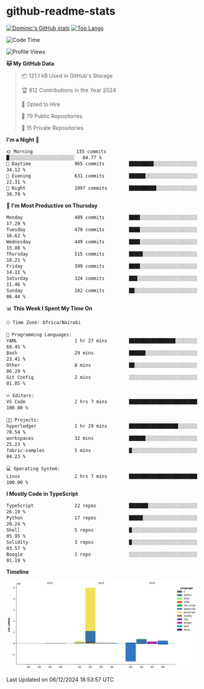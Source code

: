 # github-readme-stats
[![Dominic's GitHub stats](https://github-readme-stats.vercel.app/api?username=Domengo&show_icons=true)](https://github.com/anuraghazra/github-readme-stats)
[![Top Langs](https://github-readme-stats.vercel.app/api/top-langs/?username=Domengo&show_icons=true)](https://github.com/Domengo/github-readme-stats)

<!--START_SECTION:waka-->
![Code Time](http://img.shields.io/badge/Code%20Time-888%20hrs%2054%20mins-blue)

![Profile Views](http://img.shields.io/badge/Profile%20Views-0-blue)

**🐱 My GitHub Data** 

> 📦 121.1 kB Used in GitHub's Storage 
 > 
> 🏆 812 Contributions in the Year 2024
 > 
> 💼 Opted to Hire
 > 
> 📜 79 Public Repositories 
 > 
> 🔑 15 Private Repositories 
 > 
**I'm a Night 🦉** 

```text
🌞 Morning                135 commits         █░░░░░░░░░░░░░░░░░░░░░░░░   04.77 % 
🌆 Daytime                965 commits         █████████░░░░░░░░░░░░░░░░   34.12 % 
🌃 Evening                631 commits         ██████░░░░░░░░░░░░░░░░░░░   22.31 % 
🌙 Night                  1097 commits        ██████████░░░░░░░░░░░░░░░   38.79 % 
```
📅 **I'm Most Productive on Thursday** 

```text
Monday                   489 commits         ████░░░░░░░░░░░░░░░░░░░░░   17.29 % 
Tuesday                  470 commits         ████░░░░░░░░░░░░░░░░░░░░░   16.62 % 
Wednesday                449 commits         ████░░░░░░░░░░░░░░░░░░░░░   15.88 % 
Thursday                 515 commits         █████░░░░░░░░░░░░░░░░░░░░   18.21 % 
Friday                   399 commits         ████░░░░░░░░░░░░░░░░░░░░░   14.11 % 
Saturday                 324 commits         ███░░░░░░░░░░░░░░░░░░░░░░   11.46 % 
Sunday                   182 commits         ██░░░░░░░░░░░░░░░░░░░░░░░   06.44 % 
```


📊 **This Week I Spent My Time On** 

```text
🕑︎ Time Zone: Africa/Nairobi

💬 Programming Languages: 
YAML                     1 hr 27 mins        █████████████████░░░░░░░░   68.45 % 
Bash                     29 mins             ██████░░░░░░░░░░░░░░░░░░░   23.41 % 
Other                    8 mins              ██░░░░░░░░░░░░░░░░░░░░░░░   06.29 % 
Git Config               2 mins              ░░░░░░░░░░░░░░░░░░░░░░░░░   01.85 % 

🔥 Editors: 
VS Code                  2 hrs 7 mins        █████████████████████████   100.00 % 

🐱‍💻 Projects: 
hyperledger              1 hr 29 mins        ██████████████████░░░░░░░   70.54 % 
workspaces               32 mins             ██████░░░░░░░░░░░░░░░░░░░   25.23 % 
fabric-samples           5 mins              █░░░░░░░░░░░░░░░░░░░░░░░░   04.23 % 

💻 Operating System: 
Linux                    2 hrs 7 mins        █████████████████████████   100.00 % 
```

**I Mostly Code in TypeScript** 

```text
TypeScript               22 repos            ███████░░░░░░░░░░░░░░░░░░   26.19 % 
Python                   17 repos            █████░░░░░░░░░░░░░░░░░░░░   20.24 % 
Shell                    5 repos             █░░░░░░░░░░░░░░░░░░░░░░░░   05.95 % 
Solidity                 3 repos             █░░░░░░░░░░░░░░░░░░░░░░░░   03.57 % 
Boogie                   1 repo              ░░░░░░░░░░░░░░░░░░░░░░░░░   01.19 % 
```



**Timeline**

![Lines of Code chart](https://raw.githubusercontent.com/Domengo/Domengo/main/assets/bar_graph.png)


 Last Updated on 06/12/2024 18:53:57 UTC
<!--END_SECTION:waka-->


